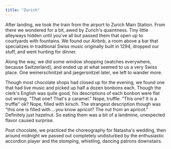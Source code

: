 ```yaml
---
title: "Zurich"
---
```


After landing, we took the train from the airport to Zurich Main Station. From there we wondered for a bit, awed by Zurich's quaintness. Tiny little alleyways hidden until you've all but passed them that open up to courtyards with fountains. We found our Airbnb, a room above a bar that specializes in traditional Swiss music originally built in 1294, dropped our stuff, and went hunting for dinner.

Along the way, we did some window shopping (watches everywhere, because Switzerland), and ended up at what seemed to us a very Swiss place. One weinerschnitzel and jaegersnitzel later, we left to wander more.

Though most chocolate shops had closed up for the evening, we found one that had live music and picked up half a dozen bonbons each. Though the clerk's English was quite good, his descriptions of each bonbon were flat out wrong. "That one? That's a caramel." Nope, truffle. "This one? It is a truffle" ok? Nope, filled with kirsch. The strangest description though was "this one is filled with....you know apricot? The nut from an apricot." Definitely just hazelnut. So eating them was a bit of a landmine, unexpected flavor caused surprise.

Post chocolate, we practiced the choreography for Natasha's wedding, then around midnight we passed out completely undisturbed by the enthusiastic accordion player and the stomping, whistling, dancing patrons downstairs.